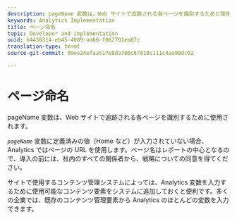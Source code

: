 ```yaml
---
description: pageName 変数は、Web サイトで追跡される各ページを識別するために使用されます。
keywords: Analytics Implementation
title: ページ命名
topic: Developer and implementation
uuid: b4438314-eb45-4009-aa66-f062701ea07c
translation-type: tm+mt
source-git-commit: 99ee24efaa517e8da700c67818c111c4aa90dc02

---
```



# ページ命名

pageName 変数は、Web サイトで追跡される各ページを識別するために使用されます。

*`pageName`* 変数に定義済みの値（Home など）が入力されていない場合、Analytics ではページの URL を使用します。ページ名はレポートの中心となるので、導入の前には、社内のすべての関係者から、戦略についての同意を得てください。

サイトで使用するコンテンツ管理システムによっては、Analytics 変数を入力するために使用可能なコンテンツ要素をシステムに追加しておくと便利です。多くの企業では、既存のコンテンツ管理要素から Analytics のほとんどの変数を入力できます。
